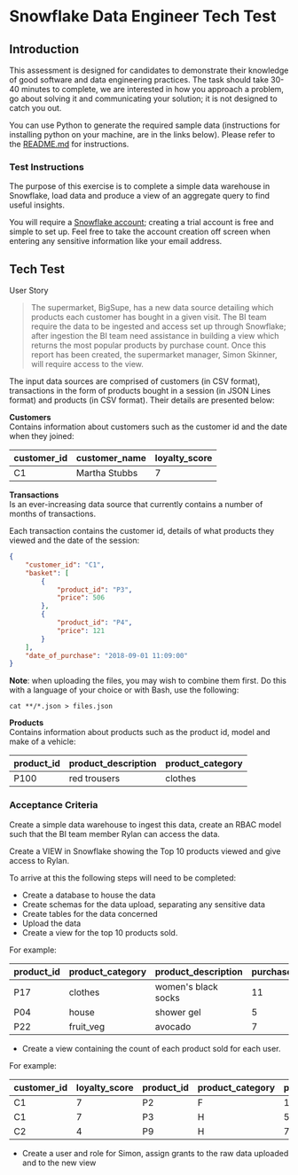 # Snowflake Data Engineer Tech Test

## Introduction

This assessment is designed for candidates to demonstrate their knowledge of good software and data engineering practices. The task should take 30-40 minutes to complete, we are interested in how you approach a problem, go about solving it and communicating your solution; it is not designed to catch you out.

You can use Python to generate the required sample data (instructions for installing python on your machine, are in the links below). Please refer to the [README.md](./README.md) for instructions.

### Test Instructions
The purpose of this exercise is to complete a simple data warehouse in Snowflake, load data and produce a view of an aggregate query to find useful insights.

You will require a [Snowflake account](https://www.snowflake.com/); creating a trial account is free and simple to set up. Feel free to take the account creation off screen when entering any sensitive information like your email address.

## Tech Test
User Story

> The supermarket, BigSupe, has a new data source detailing which products each customer has bought in a given visit. The BI team require the data to be ingested and access set up through Snowflake; after ingestion the BI team need assistance in building a view which returns the most popular products by purchase count. Once this report has been created, the supermarket manager, Simon Skinner, will require access to the view.

The input data sources are comprised of customers (in CSV format), transactions in the form of products bought in a session (in JSON Lines format) and products (in CSV format). Their details are presented below:

**Customers**  
Contains information about customers such as the customer id and the date when they joined:

| customer_id | customer_name | loyalty_score |
| ----------- | ------------- | ------------- |
| C1          | Martha Stubbs | 7             |


**Transactions**  
Is an ever-increasing data source that currently contains a number of months of transactions.

Each transaction contains the customer id, details of what products they viewed and the date of the session:

```json
{
    "customer_id": "C1",
    "basket": [
        {
            "product_id": "P3",
            "price": 506
        },
        {
            "product_id": "P4",
            "price": 121
        }
    ],
    "date_of_purchase": "2018-09-01 11:09:00"
}

```

**Note**: when uploading the files, you may wish to combine them first. Do this with a language of your choice or with Bash, use the following:

    cat **/*.json > files.json


**Products**  
Contains information about products such as the product id, model and make of a vehicle:

| product_id | product_description | product_category |
| ---------- | ------------------- | ---------------- |
| P100       | red trousers        | clothes          |

### Acceptance Criteria

Create a simple data warehouse to ingest this data, create an RBAC model such that the BI team member Rylan can access the data.

Create a VIEW in Snowflake showing the Top 10 products viewed and give access to Rylan.

To arrive at this the following steps will need to be completed:

* Create a database to house the data
* Create schemas for the data upload, separating any sensitive data
* Create tables for the data concerned
* Upload the data
* Create a view for the top 10 products sold.

For example:

| product_id | product_category | product_description | purchase_count |
| ---------- | ---------------- | ------------------- | -------------- |
| P17        | clothes          | women's black socks | 11             |
| P04        | house            | shower gel          | 5              |
| P22        | fruit_veg        | avocado             | 7              |


* Create a view containing the count of each product sold for each user.

For example:

| customer_id | loyalty_score | product_id | product_category | purchase_count |
| ----------- | ------------- | ---------- | ---------------- | -------------- |
| C1          | 7             | P2         | F                | 11             |
| C1          | 7             | P3         | H                | 5              |
| C2          | 4             | P9         | H                | 7              |

* Create a user and role for Simon, assign grants to the raw data uploaded and to the new view
